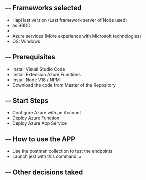 --
Frameworks selected
--
- Hapi last version (Last framework server of Node used)
-  as BBDD
- 
- Azure services (More experience with Microsoft technologies)
- OS: Windows

--
Prerequisites
--
- Install Visual Studio Code
- Install Extension Azure Functions
- Install Node V18 / NPM
- Download the code from Master of the Repository

--
Start Steps
--
- Configure Azure with an Account
- Deploy Azure Function
- Deploy Azure App Service

--
How to use the APP
--
- Use the postman collection to test the endpoints
- Launch jest with this command: `a`

--
Other decisions taked
--
